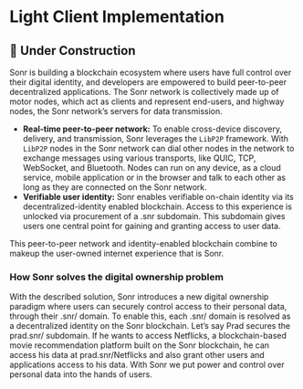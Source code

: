 # Light Client Implementation

## 🚧 Under Construction

Sonr is building a blockchain ecosystem where users have full control over their digital identity, and developers are empowered to build peer-to-peer decentralized applications. The Sonr network is collectively made up of motor nodes, which act as clients and represent end-users, and highway nodes, the Sonr network’s servers for data transmission.

* **Real-time peer-to-peer network:** To enable cross-device discovery, delivery, and transmission, Sonr leverages the `LibP2P` framework. With `LibP2P` nodes in the Sonr network can dial other nodes in the network to exchange messages using various transports, like QUIC, TCP, WebSocket, and Bluetooth. Nodes can run on any device, as a cloud service, mobile application or in the browser and talk to each other as long as they are connected on the Sonr network.
* **Verifiable user identity:** Sonr enables verifiable on-chain identity via its decentralized-identity enabled blockchain. Access to this experience is unlocked via procurement of a .snr subdomain. This subdomain gives users one central point for gaining and granting access to user data.

This peer-to-peer network and identity-enabled blockchain combine to makeup the user-owned internet experience that is Sonr.

### **How Sonr solves the digital ownership problem**

With the described solution, Sonr introduces a new digital ownership paradigm where users can securely control access to their personal data, through their .snr/ domain. To enable this, each .snr/ domain is resolved as a decentralized identity on the Sonr blockchain. Let’s say Prad secures the prad.snr/ subdomain. If he wants to access Netflicks, a blockchain-based movie recommendation platform built on the Sonr blockchain, he can access his data at prad.snr/Netflicks and also grant other users and applications access to his data. With Sonr we put power and control over personal data into the hands of users.
